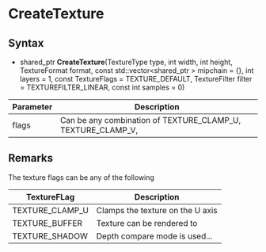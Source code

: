 # CreateTexture

## Syntax

- shared_ptr<Texture> **CreateTexture**(TextureType type, int width, int height, TextureFormat format, const std::vector<shared_ptr<Pixmap> > mipchain = {}, int layers = 1, const TextureFlags = TEXTURE_DEFAULT, TextureFilter filter = TEXTUREFILTER_LINEAR, const int samples = 0)
  
| Parameter | Description |
| --- | --- |
| flags | Can be any combination of TEXTURE_CLAMP_U, TEXTURE_CLAMP_V, 
  
  
## Remarks

The texture flags can be any of the following

| TextureFLag | Description |
|---|---|
| TEXTURE_CLAMP_U | Clamps the texture on the U axis |
| TEXTURE_BUFFER | Texture can be rendered to |
| TEXTURE_SHADOW | Depth compare mode is used... |  
